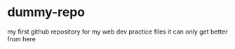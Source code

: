 # dummy-repo
my first github repository for my web dev practice files
it can only get better from here
